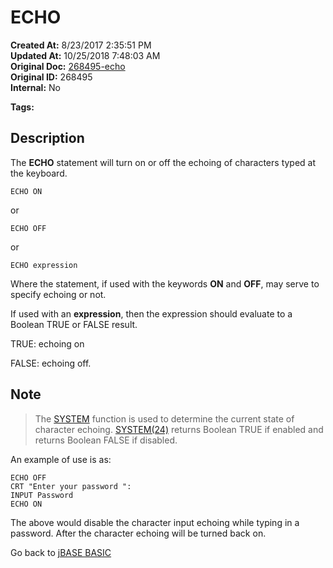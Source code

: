 # ECHO

**Created At:** 8/23/2017 2:35:51 PM  
**Updated At:** 10/25/2018 7:48:03 AM  
**Original Doc:** [268495-echo](https://docs.jbase.com/36868-jbase-basic/268495-echo)  
**Original ID:** 268495  
**Internal:** No  

**Tags:**
<badge text='keyboard entry' vertical='middle' />

## Description

The **ECHO** statement will turn on or off the echoing of characters typed at the keyboard.

```
ECHO ON
```

or

```
ECHO OFF
```

or

```
ECHO expression
```

Where the statement, if used with the keywords **ON** and **OFF**, may serve to specify echoing or not.

If used with an **expression**, then the expression should evaluate to a Boolean TRUE or FALSE result.

TRUE: echoing on

FALSE: echoing off.

## Note

> The [SYSTEM](./../system-functions) function is used to determine the current state of character echoing. [SYSTEM(24)](./../system-functions) returns Boolean TRUE if enabled and returns Boolean FALSE if disabled.

An example of use is as:

```
ECHO OFF
CRT "Enter your password ":
INPUT Password
ECHO ON
```

The above would disable the character input echoing while typing in a password. After the character echoing will be turned back on.

Go back to [jBASE BASIC](./../README.md)
